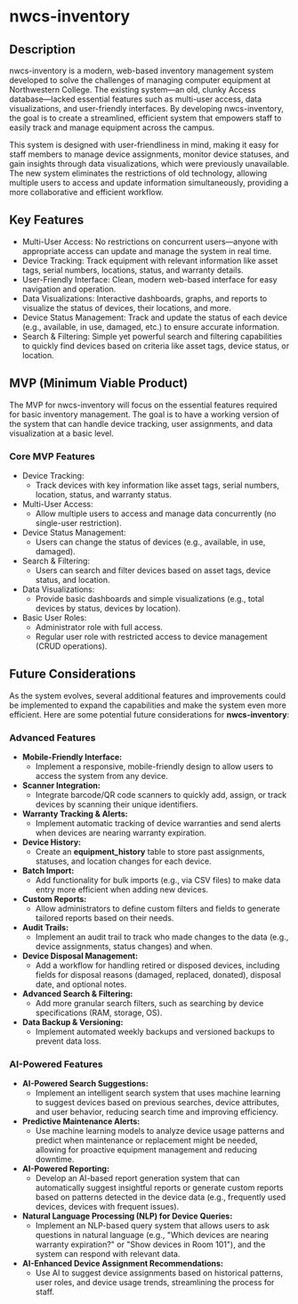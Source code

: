 # nwcs-inventory

## Description

nwcs-inventory is a modern, web-based inventory management system developed to solve the challenges of managing computer equipment at Northwestern College. The existing system—an old, clunky Access database—lacked essential features such as multi-user access, data visualizations, and user-friendly interfaces. By developing nwcs-inventory, the goal is to create a streamlined, efficient system that empowers staff to easily track and manage equipment across the campus.

This system is designed with user-friendliness in mind, making it easy for staff members to manage device assignments, monitor device statuses, and gain insights through data visualizations, which were previously unavailable. The new system eliminates the restrictions of old technology, allowing multiple users to access and update information simultaneously, providing a more collaborative and efficient workflow.

## Key Features

* Multi-User Access: No restrictions on concurrent users—anyone with appropriate access can update and manage the system in real time.
* Device Tracking: Track equipment with relevant information like asset tags, serial numbers, locations, status, and warranty details.
* User-Friendly Interface: Clean, modern web-based interface for easy navigation and operation.
* Data Visualizations: Interactive dashboards, graphs, and reports to visualize the status of devices, their locations, and more.
* Device Status Management: Track and update the status of each device (e.g., available, in use, damaged, etc.) to ensure accurate information.
* Search & Filtering: Simple yet powerful search and filtering capabilities to quickly find devices based on criteria like asset tags, device status, or location.

## MVP (Minimum Viable Product)

The MVP for nwcs-inventory will focus on the essential features required for basic inventory management. The goal is to have a working version of the system that can handle device tracking, user assignments, and data visualization at a basic level.

### Core MVP Features

* Device Tracking:
  * Track devices with key information like asset tags, serial numbers, location, status, and warranty status.
* Multi-User Access:
  * Allow multiple users to access and manage data concurrently (no single-user restriction).
* Device Status Management:
  * Users can change the status of devices (e.g., available, in use, damaged).
* Search & Filtering:
  * Users can search and filter devices based on asset tags, device status, and location.
* Data Visualizations:
  * Provide basic dashboards and simple visualizations (e.g., total devices by status, devices by location).
* Basic User Roles:
  * Administrator role with full access.
  * Regular user role with restricted access to device management (CRUD operations).

## Future Considerations

As the system evolves, several additional features and improvements could be implemented to expand the capabilities and make the system even more efficient. Here are some potential future considerations for **nwcs-inventory**:

### Advanced Features

* **Mobile-Friendly Interface:**
  * Implement a responsive, mobile-friendly design to allow users to access the system from any device.
* **Scanner Integration:**
  * Integrate barcode/QR code scanners to quickly add, assign, or track devices by scanning their unique identifiers.
* **Warranty Tracking & Alerts:**
  * Implement automatic tracking of device warranties and send alerts when devices are nearing warranty expiration.
* **Device History:**
  * Create an **equipment_history** table to store past assignments, statuses, and location changes for each device.
* **Batch Import:**
  * Add functionality for bulk imports (e.g., via CSV files) to make data entry more efficient when adding new devices.
* **Custom Reports:**
  * Allow administrators to define custom filters and fields to generate tailored reports based on their needs.
* **Audit Trails:**
  * Implement an audit trail to track who made changes to the data (e.g., device assignments, status changes) and when.
* **Device Disposal Management:**
  * Add a workflow for handling retired or disposed devices, including fields for disposal reasons (damaged, replaced, donated), disposal date, and optional notes.
* **Advanced Search & Filtering:**
  * Add more granular search filters, such as searching by device specifications (RAM, storage, OS).
* **Data Backup & Versioning:**
  * Implement automated weekly backups and versioned backups to prevent data loss.

### AI-Powered Features

* **AI-Powered Search Suggestions:**
  * Implement an intelligent search system that uses machine learning to suggest devices based on previous searches, device attributes, and user behavior, reducing search time and improving efficiency.
* **Predictive Maintenance Alerts:**
  * Use machine learning models to analyze device usage patterns and predict when maintenance or replacement might be needed, allowing for proactive equipment management and reducing downtime.
* **AI-Powered Reporting:**
  * Develop an AI-based report generation system that can automatically suggest insightful reports or generate custom reports based on patterns detected in the device data (e.g., frequently used devices, devices with frequent issues).
* **Natural Language Processing (NLP) for Device Queries:**
  * Implement an NLP-based query system that allows users to ask questions in natural language (e.g., "Which devices are nearing warranty expiration?" or "Show devices in Room 101"), and the system can respond with relevant data.
* **AI-Enhanced Device Assignment Recommendations:**
  * Use AI to suggest device assignments based on historical patterns, user roles, and device usage trends, streamlining the process for staff.
